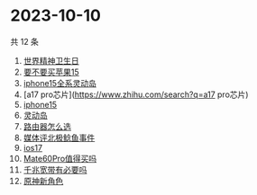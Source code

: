 # 2023-10-10

共 12 条

<!-- BEGIN -->
<!-- 最后更新时间 Tue Oct 10 2023 16:14:34 GMT+0800 (China Standard Time) -->

1. [世界精神卫生日](https://www.zhihu.com/search?q=世界精神卫生日)
1. [要不要买苹果15](https://www.zhihu.com/search?q=要不要买苹果15)
1. [iphone15全系灵动岛](https://www.zhihu.com/search?q=iphone15全系灵动岛)
1. [a17 pro芯片](https://www.zhihu.com/search?q=a17 pro芯片)
1. [iphone15](https://www.zhihu.com/search?q=iphone15)
1. [灵动岛](https://www.zhihu.com/search?q=灵动岛)
1. [路由器怎么选](https://www.zhihu.com/search?q=路由器怎么选)
1. [媒体评北极鲶鱼事件](https://www.zhihu.com/search?q=媒体评北极鲶鱼事件)
1. [ios17](https://www.zhihu.com/search?q=ios17)
1. [Mate60Pro值得买吗](https://www.zhihu.com/search?q=Mate60Pro值得买吗)
1. [千兆宽带有必要吗](https://www.zhihu.com/search?q=千兆宽带有必要吗)
1. [原神新角色](https://www.zhihu.com/search?q=原神新角色)

<!-- END -->
